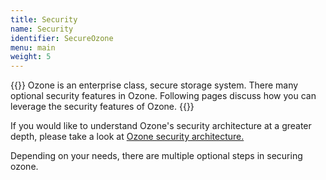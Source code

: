 ```yaml
---
title: Security
name: Security
identifier: SecureOzone
menu: main
weight: 5
---
```

<!---
    Licensed to the Apache Software Foundation (ASF) under one or more
    contributor license agreements.  See the NOTICE file distributed with
    this work for additional information regarding copyright ownership.
    The ASF licenses this file to You under the Apache License, Version 2.0
    (the "License"); you may not use this file except in compliance with
    the License.  You may obtain a copy of the License at

        http://www.apache.org/licenses/LICENSE-2.0

    Unless required by applicable law or agreed to in writing, software
    distributed under the License is distributed on an "AS IS" BASIS,
    WITHOUT WARRANTIES OR CONDITIONS OF ANY KIND, either express or implied.
    See the License for the specific language governing permissions and
    limitations under the License.
    -->

{{<jumbotron title="Securing Ozone">}}
          Ozone is an enterprise class, secure storage system. There many
          optional security features in Ozone. Following pages discuss how
          you can leverage the security features of Ozone.
{{</jumbotron>}}

<div class="alert alert-warning" role="alert">
If you would like to understand Ozone's security architecture at a greater
depth, please take a look at <a href="https://issues.apache.org/jira/secure/attachment/12911638/HadoopStorageLayerSecurity.pdf">Ozone security architecture.</a>
</div>

Depending on your needs, there are multiple optional steps in securing ozone.
